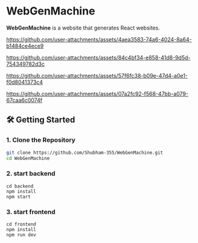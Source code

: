 # WebGenMachine

**WebGenMachine** is a website that generates React websites.  


https://github.com/user-attachments/assets/4aea3583-74a6-4024-8a64-b1484ce4ece9

https://github.com/user-attachments/assets/84c4bf34-e858-41d8-9d5d-754349782d3c

https://github.com/user-attachments/assets/57f6fc38-b09e-47d4-a0e1-f0d8041373c4

https://github.com/user-attachments/assets/07a2fc92-f568-47bb-a079-67caa6c0074f

## 🛠 Getting Started
### 1. Clone the Repository

```bash
git clone https://github.com/Shubham-355/WebGenMachine.git
cd WebGenMachine
```
### 2. start backend 
```
cd backend
npm install
npm start
```
### 3. start frontend 
```
cd frontend 
npm install
npm run dev
```
